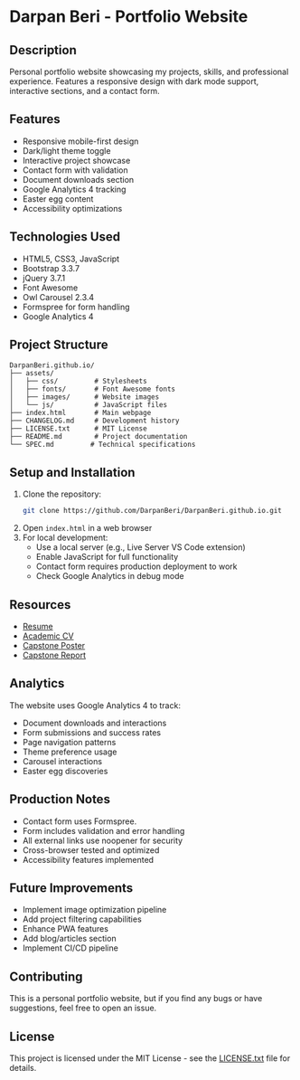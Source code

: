 # Darpan Beri - Portfolio Website

## Description
Personal portfolio website showcasing my projects, skills, and professional experience. Features a responsive design with dark mode support, interactive sections, and a contact form.

## Features
- Responsive mobile-first design
- Dark/light theme toggle
- Interactive project showcase
- Contact form with validation
- Document downloads section
- Google Analytics 4 tracking
- Easter egg content
- Accessibility optimizations

## Technologies Used
- HTML5, CSS3, JavaScript
- Bootstrap 3.3.7
- jQuery 3.7.1
- Font Awesome
- Owl Carousel 2.3.4
- Formspree for form handling
- Google Analytics 4

## Project Structure
```
DarpanBeri.github.io/
├── assets/
│   ├── css/         # Stylesheets
│   ├── fonts/       # Font Awesome fonts
│   ├── images/      # Website images
│   └── js/          # JavaScript files
├── index.html       # Main webpage
├── CHANGELOG.md     # Development history
├── LICENSE.txt      # MIT License
├── README.md        # Project documentation
└── SPEC.md         # Technical specifications
```

## Setup and Installation
1. Clone the repository:
   ```bash
   git clone https://github.com/DarpanBeri/DarpanBeri.github.io.git
   ```
2. Open `index.html` in a web browser
3. For local development:
   - Use a local server (e.g., Live Server VS Code extension)
   - Enable JavaScript for full functionality
   - Contact form requires production deployment to work
   - Check Google Analytics in debug mode

## Resources
- [Resume](https://drive.google.com/file/d/10iwzb8ozByW5ceRHkb1m6lqpoq2UXtJo/view?usp=sharing)
- [Academic CV](https://drive.google.com/file/d/1ABtV72YgdHfK2IFIjTesv_3jV3DQBdyq/view?usp=sharing)
- [Capstone Poster](https://drive.google.com/file/d/1WyMcFZaHDOcC9xkAh8VggRbmTfmtzV_k/view?usp=drive_link)
- [Capstone Report](https://drive.google.com/file/d/1ZUx-jpPcDKeLZZMVJCRz5k9ipT5hy2m0/view?usp=drive_link)

## Analytics
The website uses Google Analytics 4 to track:
- Document downloads and interactions
- Form submissions and success rates
- Page navigation patterns
- Theme preference usage
- Carousel interactions
- Easter egg discoveries

## Production Notes
- Contact form uses Formspree.
- Form includes validation and error handling
- All external links use noopener for security
- Cross-browser tested and optimized
- Accessibility features implemented

## Future Improvements
- Implement image optimization pipeline
- Add project filtering capabilities
- Enhance PWA features
- Add blog/articles section
- Implement CI/CD pipeline

## Contributing
This is a personal portfolio website, but if you find any bugs or have suggestions, feel free to open an issue.

## License
This project is licensed under the MIT License - see the [LICENSE.txt](LICENSE.txt) file for details.